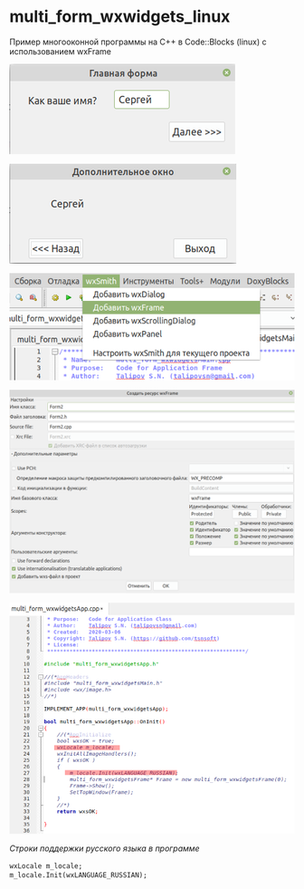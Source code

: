 # multi_form_wxwidgets_linux
Пример многооконной программы на С++ в Code::Blocks (linux) с использованием wxFrame

![Screenshot](screenshot1.jpg)

![Screenshot](screenshot2.jpg)

![Screenshot](screenshot3.jpg)

![Screenshot](screenshot4.jpg)

![Screenshot](screenshot5.png)

*Строки поддержки русского языка в программе*
```
wxLocale m_locale;
m_locale.Init(wxLANGUAGE_RUSSIAN);
```

